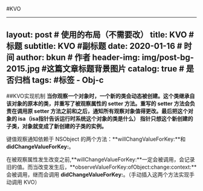 #KVO

---
layout:     post   				    # 使用的布局（不需要改）
title:      KVO				# 标题 
subtitle:   KVO	 #副标题
date:       2020-01-16			# 时间
author:     bkun 						# 作者
header-img: img/post-bg-2015.jpg 	#这篇文章标题背景图片
catalog: true 						# 是否归档
tags:								#标签
    - Obj-c
---


##KVO实现机制
**当你观察一个对象时，一个新的类会动态被创建。这个类继承自该对象的原本的类，并重写了被观察属性的 setter 方法。重写的 setter 方法会负责在调用原 setter 方法之前和之后，通知所有观察对象值得更改。最后把这个对象的 isa（isa指针告诉运行时系统这个对象的类是什么） 指针只想这个新创建的子类，对象就变成了新创建的子类的实例。**


键值观察通知依赖于 NSObject 的两个方法：**willChangValueForKey:**和 **didChangeValueForKey:**。

在被观察属性发生改变之前,**willChangeValueForKey:**一定会被调用，会记录旧的值。而当改变发生后，**observeValueForKey:ofObject:change:context:**会被调用，继而会调用 **didChangeValueForKey:**。（手动插入这两个方法实现手动调用 KVO）



























